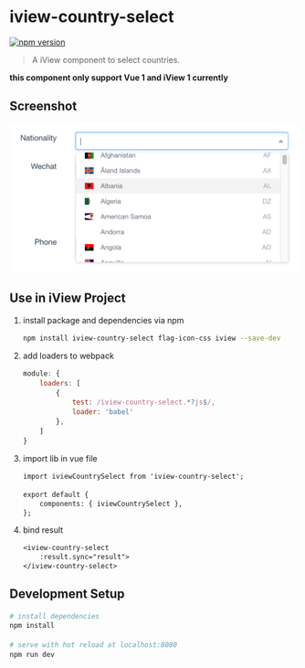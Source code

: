 # iview-country-select

[![npm version](https://badge.fury.io/js/iview-country-select.svg)](https://badge.fury.io/js/iview-country-select)

> A iView component to select countries.

**this component only support Vue 1 and iView 1 currently**

## Screenshot

![screenshot](https://github.com/rijn/iview-country-select/raw/master/screenshot.png)

## Use in iView Project

1. install package and dependencies via npm
    ``` bash
    npm install iview-country-select flag-icon-css iview --save-dev
    ```

2. add loaders to webpack

    ```js
    module: {
        loaders: [
            {
                test: /iview-country-select.*?js$/,
                loader: 'babel'
            },
        ]
    }
    ```

3. import lib in vue file

    ```vue
    import iviewCountrySelect from 'iview-country-select';

    export default {
        components: { iviewCountrySelect },
    };
    ```

4. bind result

    ```vue
    <iview-country-select
        :result.sync="result">
    </iview-country-select>
    ```

## Development Setup

``` bash
# install dependencies
npm install

# serve with hot reload at localhost:8080
npm run dev
```